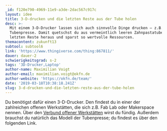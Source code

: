 ```yaml
---
_id: f120e790-4969-11e9-a3de-2dac567c917c
layout: idee
title: 3-D-drucken und die letzten Reste aus der Tube holen
desc: >-
  Mit einem 3-D-Drucker lassen sich auch sinnvolle Dinge drucken – z.B. eine
  Tubenpresse. Damit quetschst du aus vermeintlich leeren Zahnpastatuben die
  letzten Reste heraus und sparst so wertvolle Ressourcen.
themacontent: zukunft13
subtool: subtool6
link: 'https://www.thingiverse.com/thing:867811/'
dauer: dauer-2
schwierigkeitsgrad: s-2
tags: '3D-Drucker,Laptop'
author-name: Maximilian Voigt
author-email: maximilian.voigt@okfn.de
author-website: 'https://okfn.de/team/'
date: '2019-03-18T10:38:18.241Z'
slug: 3-d-drucken-und-die-letzten-reste-aus-der-tube-holen
---
```

Du benötigst dafür einen 3-D-Drucker. Den findest du in einer der zahlreichen offenen Werkstätten, die sich z.B. Fab Lab oder Makerspace nennen. Über den [Verbund offener Werkstätten](https://www.offene-werkstaetten.org/werkstatt-suche) wirst du fündig. Außerdem brauchst du natürlich das Modell der Tubenpresse; du findest es über den folgenden Link.
